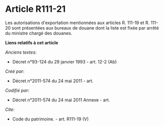 # Article R111-21

Les autorisations d'exportation mentionnées aux articles R. 111-19 et R. 111-20 sont présentées aux bureaux de douane dont la
liste est fixée par arrêté du ministre chargé des douanes.

**Liens relatifs à cet article**

_Anciens textes_:

  - Décret n°93-124 du 29 janvier 1993 - art. 12-2 (Ab)

_Créé par_:

  - Décret n°2011-574 du 24 mai 2011  - art.

_Codifié par_:

  - Décret n°2011-574 du 24 mai 2011 Annexe - art.

_Cite_:

  - Code du patrimoine. - art. R111-19 (V)
